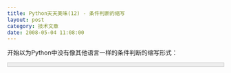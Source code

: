 ```yaml
---
title: Python天天美味(12) - 条件判断的缩写
layout: post
category: 技术文章
date: 2008-05-04 11:08:00
---
```


开始以为Python中没有像其他语言一样的条件判断的缩写形式：

<div style="border: 1px solid #cccccc; padding: 4px 5px 4px 4px; background-color: #eeeeee; font-size: 13px; width: 98%;"><!--

Code highlighting produced by Actipro CodeHighlighter (freeware)

http://www.CodeHighlighter.com/

-->![](http://www.cnblogs.com/Images/OutliningIndicators/None.gif)<span style="color: #0000ff;">return</span><span style="color: #000000;">&nbsp;(</span><span style="color: #800080;">1</span><span style="color: #000000;">==</span><span style="color: #800080;">1</span><span style="color: #000000;">)&nbsp;</span><span style="color: #000000;">?</span><span style="color: #000000;">&nbsp;</span><span style="color: #800000;">"</span><span style="color: #800000;">is easy</span><span style="color: #800000;">"</span><span style="color: #000000;">&nbsp;:&nbsp;</span><span style="color: #800000;">"</span><span style="color: #800000;">my god</span><span style="color: #800000;">"</span><span style="color: #000000;">&nbsp;</span><span style="color: #008000;">//</span><span style="color: #008000;">C#中的用法</span></div>

其实，在Python中，是这样写的：

<div style="border: 1px solid #cccccc; padding: 4px 5px 4px 4px; background-color: #eeeeee; font-size: 13px; width: 98%;"><!--

Code highlighting produced by Actipro CodeHighlighter (freeware)

http://www.CodeHighlighter.com/

-->![](http://www.cnblogs.com/Images/OutliningIndicators/None.gif)<span style="color: #0000ff;">print</span><span style="color: #000000;">&nbsp;(</span><span style="color: #000000;">1</span><span style="color: #000000;">==</span><span style="color: #000000;">2</span><span style="color: #000000;">)&nbsp;</span><span style="color: #0000ff;">and</span><span style="color: #000000;">&nbsp;</span><span style="color: #800000;">'</span><span style="color: #800000;">Fool</span><span style="color: #800000;">'</span><span style="color: #000000;">&nbsp;</span><span style="color: #0000ff;">or</span><span style="color: #000000;">&nbsp;</span><span style="color: #800000;">'</span><span style="color: #800000;">Not&nbsp;bad</span><span style="color: #800000;">'</span></div>

输出结果：

Not bad

&nbsp;

#### [Python  天天美味系列（总）](http://www.cnblogs.com/coderzh/archive/2008/07/08/pythoncookbook.html)

[Python    天天美味(10) - 除法小技巧](http://www.cnblogs.com/coderzh/archive/2008/05/04/1181250.html) &nbsp;
  
[Python    天天美味(11) - 可爱的大小写](http://www.cnblogs.com/coderzh/archive/2008/05/04/1181340.html) 

[Python    天天美味(12) - 条件判断的缩写](http://www.cnblogs.com/coderzh/archive/2008/05/04/1181416.html)&nbsp;
  
[Python    天天美味(13) - struct.unpack](http://www.cnblogs.com/coderzh/archive/2008/05/04/1181462.html)&nbsp; &nbsp;
  
[Python    天天美味(14) - splitlines](http://www.cnblogs.com/coderzh/archive/2008/05/05/1183967.html) 

